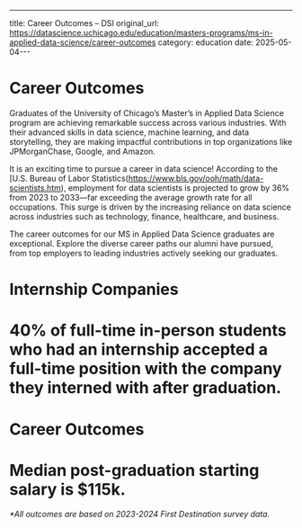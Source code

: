 ---
title: Career Outcomes – DSI
original_url: https://datascience.uchicago.edu/education/masters-programs/ms-in-applied-data-science/career-outcomes
category: education
date: 2025-05-04---

# Career Outcomes

Graduates of the University of Chicago’s Master’s in Applied Data Science program are achieving remarkable success across various industries. With their advanced skills in data science, machine learning, and data storytelling, they are making impactful contributions in top organizations like JPMorganChase, Google, and Amazon.

It is an exciting time to pursue a career in data science! According to the [U.S. Bureau of Labor Statistics(https://www.bls.gov/ooh/math/data-scientists.htm), employment for data scientists is projected to grow by 36% from 2023 to 2033—far exceeding the average growth rate for all occupations. This surge is driven by the increasing reliance on data science across industries such as technology, finance, healthcare, and business.

The career outcomes for our MS in Applied Data Science graduates are exceptional. Explore the diverse career paths our alumni have pursued, from top employers to leading industries actively seeking our graduates.


# **Internship Companies**
# **40% of full-time in-person students who had an internship accepted a full-time position with the company they interned with after graduation.**

# **Career Outcomes**


# Median post-graduation starting salary is $115k.

*\*All outcomes are based on 2023-2024 First Destination survey data.*

